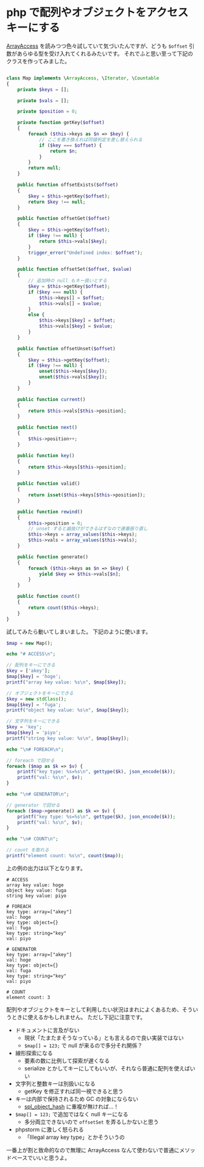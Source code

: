 # php で配列やオブジェクトをアクセスキーにする

[ArrayAccess](http://php.net/manual/ja/class.arrayaccess.php) を読みつつ色々試していて気づいたんですが、どうも `$offset` 引数があらゆる型を受け入れてくれるみたいです。
それでふと思い至って下記のクラスを作ってみました。

```php

class Map implements \ArrayAccess, \Iterator, \Countable
{
    private $keys = [];

    private $vals = [];

    private $position = 0;

    private function getKey($offset)
    {
        foreach ($this->keys as $n => $key) {
            // ここを書き換えれば同値判定を差し替えられる
            if ($key === $offset) {
                return $n;
            }
        }
        return null;
    }

    public function offsetExists($offset)
    {
        $key = $this->getKey($offset);
        return $key !== null;
    }

    public function offsetGet($offset)
    {
        $key = $this->getKey($offset);
        if ($key !== null) {
            return $this->vals[$key];
        }
        trigger_error("Undefined index: $offset");
    }

    public function offsetSet($offset, $value)
    {
        // 追加時の null もキー扱いとする
        $key = $this->getKey($offset);
        if ($key === null) {
            $this->keys[] = $offset;
            $this->vals[] = $value;
        }
        else {
            $this->keys[$key] = $offset;
            $this->vals[$key] = $value;
        }
    }

    public function offsetUnset($offset)
    {
        $key = $this->getKey($offset);
        if ($key !== null) {
            unset($this->keys[$key]);
            unset($this->vals[$key]);
        }
    }

    public function current()
    {
        return $this->vals[$this->position];
    }

    public function next()
    {
        $this->position++;
    }

    public function key()
    {
        return $this->keys[$this->position];
    }

    public function valid()
    {
        return isset($this->keys[$this->position]);
    }

    public function rewind()
    {
        $this->position = 0;
        // unset すると歯抜けができるはずなので連番振り直し
        $this->keys = array_values($this->keys);
        $this->vals = array_values($this->vals);
    }

    public function generate()
    {
        foreach ($this->keys as $n => $key) {
            yield $key => $this->vals[$n];
        }
    }

    public function count()
    {
        return count($this->keys);
    }
}
```

試してみたら動いてしまいました。
下記のように使います。

```php
$map = new Map();

echo "# ACCESS\n";

// 配列をキーにできる
$key = ['akey'];
$map[$key] = 'hoge';
printf("array key value: %s\n", $map[$key]);

// オブジェクトをキーにできる
$key = new stdClass();
$map[$key] = 'fuga';
printf("object key value: %s\n", $map[$key]);

// 文字列をキーにできる
$key = 'key';
$map[$key] = 'piyo';
printf("string key value: %s\n", $map[$key]);

echo "\n# FOREACH\n";

// foreach で回せる
foreach ($map as $k => $v) {
    printf("key type: %s=%s\n", gettype($k), json_encode($k));
    printf("val: %s\n", $v);
}

echo "\n# GENERATOR\n";

// generator で回せる
foreach ($map->generate() as $k => $v) {
    printf("key type: %s=%s\n", gettype($k), json_encode($k));
    printf("val: %s\n", $v);
}

echo "\n# COUNT\n";

// count を取れる
printf("element count: %s\n", count($map));
```

上の例の出力は以下となります。

```
# ACCESS
array key value: hoge
object key value: fuga
string key value: piyo

# FOREACH
key type: array=["akey"]
val: hoge
key type: object={}
val: fuga
key type: string="key"
val: piyo

# GENERATOR
key type: array=["akey"]
val: hoge
key type: object={}
val: fuga
key type: string="key"
val: piyo

# COUNT
element count: 3
```

配列やオブジェクトをキーとして利用したい状況はまれによくあるため、そういうときに使えるかもしれません。
ただし下記に注意です。

- ドキュメントに言及がない
  - 現状「たまたまそうなっている」とも言えるので良い実装ではない
  - `$map[] = 123;` で null が来るので多分それ関係？
- 線形探索になる
  - 要素の数に比例して探索が遅くなる
  - serialize とかしてキーにしてもいいが、それなら普通に配列を使えばいい
- 文字列と整数キーは別扱いになる
  - getKey を修正すれば同一視できると思う
- キーは内部で保持されるため GC の対象にならない
  - [spl_object_hash](http://php.net/manual/ja/function.spl-object-hash.php) に重複が無ければ…！
- `$map[] = 123;` で追加ではなく null キーになる
  - 多分両立できないので `offsetSet` を弄るしかないと思う
- phpstorm に激しく怒られる
  - 「Illegal array key type」とかそういうの

一番上が割と致命的なので無理に ArrayAccess なんて使わないで普通にメソッドベースでいいと思うよ。
